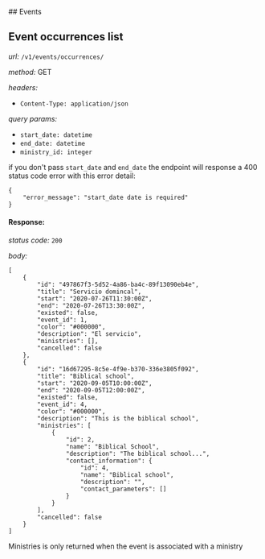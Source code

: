 ## Events

## Event occurrences list
*url:* `/v1/events/occurrences/`

*method:* GET

*headers:* 
* `Content-Type: application/json`

*query params:*
* `start_date: datetime`
* `end_date: datetime`
* `ministry_id: integer`

if you don't pass `start_date` and `end_date` the endpoint will response a 400 status code error with this error detail:

```
{
    "error_message": "start_date date is required"
}
```

#### Response:

*status code:* `200`

*body:*

```
[
    {
        "id": "497867f3-5d52-4a86-ba4c-89f13090eb4e",
        "title": "Servicio domincal",
        "start": "2020-07-26T11:30:00Z",
        "end": "2020-07-26T13:30:00Z",
        "existed": false,
        "event_id": 1,
        "color": "#000000",
        "description": "El servicio",
        "ministries": [],
        "cancelled": false
    },
    {
        "id": "16d67295-8c5e-4f9e-b370-336e3805f092",
        "title": "Biblical school",
        "start": "2020-09-05T10:00:00Z",
        "end": "2020-09-05T12:00:00Z",
        "existed": false,
        "event_id": 4,
        "color": "#000000",
        "description": "This is the biblical school",
        "ministries": [
            {
                "id": 2,
                "name": "Biblical School",
                "description": "The biblical school...",
                "contact_information": {
                    "id": 4,
                    "name": "Biblical school",
                    "description": "",
                    "contact_parameters": []
                }
            }
        ],
        "cancelled": false
    }
]
``` 

Ministries is only returned when the event is associated with a ministry
